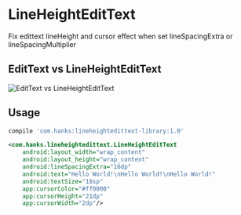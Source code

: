 # LineHeightEditText

Fix edittext lineHeight and cursor effect when set lineSpacingExtra or lineSpacingMultiplier

## EditText vs LineHeightEditText

![EditText vs LineHeightEditText](https://raw.githubusercontent.com/hanks-zyh/LineHeightEditText/master/demo.gif)

## Usage

```groovy
compile 'com.hanks:lineheightedittext-library:1.0'
```

```xml
<com.hanks.lineheightedittext.LineHeightEditText
    android:layout_width="wrap_content"
    android:layout_height="wrap_content"
    android:lineSpacingExtra="16dp"
    android:text="Hello World!\nHello World!\nHello World!"
    android:textSize="18sp"
    app:cursorColor="#ff0000"
    app:cursorHeight="21dp"
    app:cursorWidth="2dp"/>
```
